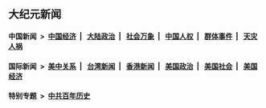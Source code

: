 ## 大纪元新闻

#### 中国新闻 &nbsp;>&nbsp; [中国经济](indexes/ncid283/README.md?08211645) &nbsp;| &nbsp; [大陆政治](indexes/ncid277/README.md?08211645) &nbsp;| &nbsp; [社会万象](indexes/ncid282/README.md?08211645) &nbsp;| &nbsp; [中国人权](indexes/ncid278/README.md?08211645) &nbsp;| &nbsp; [群体事件](indexes/ncid279/README.md?08211645) &nbsp;| &nbsp; [天灾人祸](indexes/ncid280/README.md?08211645)

#### 国际新闻 &nbsp;>&nbsp; [美中关系](indexes/nf1412576/README.md?08211645) &nbsp;| &nbsp; [台湾新闻](indexes/ncid1349361/README.md?08211645) &nbsp;| &nbsp; [香港新闻](indexes/ncid1349362/README.md?08211645) &nbsp;| &nbsp; [美国政治](indexes/ncid1078159/README.md?08211645) &nbsp;| &nbsp; [美国社会](indexes/ncid1078160/README.md?08211645) &nbsp;| &nbsp; [美国经济](indexes/ncid1078158/README.md?08211645)

#### 特别专题 &nbsp;>&nbsp; [中共百年历史](https://github.com/easy2view/epoch-special/blob/master/README.md?08211645)  
